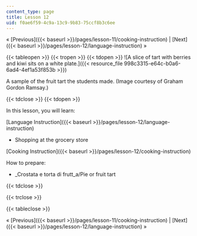 ```yaml
---
content_type: page
title: Lesson 12
uid: f0ae6f59-4c9a-13c9-9b83-75ccf8b3c6ee
---
```


« [Previous]({{< baseurl >}}/pages/lesson-11/cooking-instruction) | [Next]({{< baseurl >}}/pages/lesson-12/language-instruction) »

{{< tableopen >}}
{{< tropen >}}
{{< tdopen >}}
![A slice of tart with berries and kiwi sits on a white plate.]({{< resource_file 998c3315-e64c-b0a6-6ad4-4ef1a53f853b >}})

A sample of the fruit tart the students made. (Image courtesy of Graham Gordon Ramsay.)


{{< tdclose >}}
{{< tdopen >}}


In this lesson, you will learn:

[Language Instruction]({{< baseurl >}}/pages/lesson-12/language-instruction)

*   Shopping at the grocery store

[Cooking Instruction]({{< baseurl >}}/pages/lesson-12/cooking-instruction)

How to prepare:

*   _Crostata e torta di frutt_a/Pie or fruit tart


{{< tdclose >}}

{{< trclose >}}

{{< tableclose >}}

« [Previous]({{< baseurl >}}/pages/lesson-11/cooking-instruction) | [Next]({{< baseurl >}}/pages/lesson-12/language-instruction) »